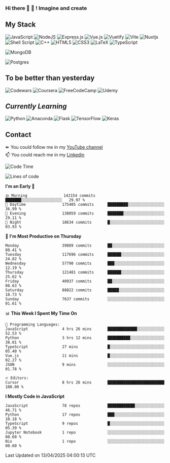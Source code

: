 ### Hi there 👋 🤖 ! Imagine and create

## My Stack
![JavaScript](https://img.shields.io/badge/javascript-%23323330.svg?style=for-the-badge&logo=javascript&logoColor=%23F7DF1E) ![NodeJS](https://img.shields.io/badge/node.js-6DA55F?style=for-the-badge&logo=node.js&logoColor=white) <img alt="Express.js" src="https://img.shields.io/badge/express.js%20-%23404d59.svg?&style=for-the-badge"/> ![Vue.js](https://img.shields.io/badge/vuejs-%2335495e.svg?style=for-the-badge&logo=vuedotjs&logoColor=%234FC08D) ![Vuetify](https://img.shields.io/badge/Vuetify-1867C0?style=for-the-badge&logo=vuetify&logoColor=AEDDFF) ![Vite](https://img.shields.io/badge/vite-%23646CFF.svg?style=for-the-badge&logo=vite&logoColor=white) ![Nuxtjs](https://img.shields.io/badge/Nuxt-002E3B?style=for-the-badge&logo=nuxtdotjs&logoColor=#00DC82) ![Shell Script](https://img.shields.io/badge/shell_script-%23121011.svg?style=for-the-badge&logo=gnu-bash&logoColor=white) ![C++](https://img.shields.io/badge/c++-%2300599C.svg?style=for-the-badge&logo=c%2B%2B&logoColor=white) ![HTML5](https://img.shields.io/badge/html5-%23E34F26.svg?style=for-the-badge&logo=html5&logoColor=white) ![CSS3](https://img.shields.io/badge/css3-%231572B6.svg?style=for-the-badge&logo=css3&logoColor=white) ![LaTeX](https://img.shields.io/badge/latex-%23008080.svg?style=for-the-badge&logo=latex&logoColor=white) ![TypeScript](https://img.shields.io/badge/typescript-%23007ACC.svg?style=for-the-badge&logo=typescript&logoColor=white)
<div>
  <img alt="MongoDB" src ="https://img.shields.io/badge/MongoDB-%234ea94b.svg?&style=for-the-badge&logo=mongodb&logoColor=white"/>
  
  ![Postgres](https://img.shields.io/badge/postgres-%23316192.svg?style=for-the-badge&logo=postgresql&logoColor=white)
</div>

## To be better than yesterday
![Codewars](https://img.shields.io/badge/Codewars-B1361E?style=for-the-badge&logo=codewars&logoColor=grey)
  ![Coursera](https://img.shields.io/badge/Coursera-%230056D2.svg?style=for-the-badge&logo=Coursera&logoColor=white)
  ![FreeCodeCamp](https://img.shields.io/badge/Freecodecamp-%23123.svg?&style=for-the-badge&logo=freecodecamp&logoColor=green)
  ![Udemy](https://img.shields.io/badge/Udemy-A435F0?style=for-the-badge&logo=Udemy&logoColor=white)

## *Currently Learning*
![Python](https://img.shields.io/badge/python-3670A0?style=for-the-badge&logo=python&logoColor=ffdd54) ![Anaconda](https://img.shields.io/badge/Anaconda-%2344A833.svg?style=for-the-badge&logo=anaconda&logoColor=white) 
![Flask](https://img.shields.io/badge/flask-%23000.svg?style=for-the-badge&logo=flask&logoColor=white) ![TensorFlow](https://img.shields.io/badge/TensorFlow-%23FF6F00.svg?style=for-the-badge&logo=TensorFlow&logoColor=white) ![Keras](https://img.shields.io/badge/Keras-%23D00000.svg?style=for-the-badge&logo=Keras&logoColor=white)

## Contact
⏩ You could follow me in my <a href="https://www.youtube.com/c/ViktorJimenezF" target="blank">YouTube channel</a>   <br>
📫 You could reach me in my <a href="https://www.linkedin.com/in/victorjuanjimenez/" target="blank">Linkedin</a>  

<!--START_SECTION:waka-->
![Code Time](http://img.shields.io/badge/Code%20Time-3%2C382%20hrs%2033%20mins-blue)

![Lines of code](https://img.shields.io/badge/From%20Hello%20World%20I%27ve%20Written-663.2%20million%20lines%20of%20code-blue)

**I'm an Early 🐤** 

```text
🌞 Morning                142154 commits      ███████░░░░░░░░░░░░░░░░░░   29.97 % 
🌆 Daytime                175405 commits      █████████░░░░░░░░░░░░░░░░   36.99 % 
🌃 Evening                138059 commits      ███████░░░░░░░░░░░░░░░░░░   29.11 % 
🌙 Night                  18634 commits       █░░░░░░░░░░░░░░░░░░░░░░░░   03.93 % 
```
📅 **I'm Most Productive on Thursday** 

```text
Monday                   39889 commits       ██░░░░░░░░░░░░░░░░░░░░░░░   08.41 % 
Tuesday                  117696 commits      ██████░░░░░░░░░░░░░░░░░░░   24.82 % 
Wednesday                57790 commits       ███░░░░░░░░░░░░░░░░░░░░░░   12.19 % 
Thursday                 121481 commits      ██████░░░░░░░░░░░░░░░░░░░   25.62 % 
Friday                   40937 commits       ██░░░░░░░░░░░░░░░░░░░░░░░   08.63 % 
Saturday                 88822 commits       █████░░░░░░░░░░░░░░░░░░░░   18.73 % 
Sunday                   7637 commits        ░░░░░░░░░░░░░░░░░░░░░░░░░   01.61 % 
```


📊 **This Week I Spent My Time On** 

```text
💬 Programming Languages: 
JavaScript               4 hrs 26 mins       █████████████░░░░░░░░░░░░   52.53 % 
Python                   3 hrs 12 mins       ██████████░░░░░░░░░░░░░░░   38.01 % 
TypeScript               27 mins             █░░░░░░░░░░░░░░░░░░░░░░░░   05.40 % 
Vue.js                   11 mins             █░░░░░░░░░░░░░░░░░░░░░░░░   02.27 % 
JSON                     9 mins              ░░░░░░░░░░░░░░░░░░░░░░░░░   01.78 % 

🔥 Editors: 
Cursor                   8 hrs 26 mins       █████████████████████████   100.00 % 
```

**I Mostly Code in JavaScript** 

```text
JavaScript               78 repos            ████████████░░░░░░░░░░░░░   46.71 % 
Python                   17 repos            ███░░░░░░░░░░░░░░░░░░░░░░   10.18 % 
TypeScript               9 repos             █░░░░░░░░░░░░░░░░░░░░░░░░   05.39 % 
Jupyter Notebook         1 repo              ░░░░░░░░░░░░░░░░░░░░░░░░░   00.60 % 
Nix                      1 repo              ░░░░░░░░░░░░░░░░░░░░░░░░░   00.60 % 
```




 Last Updated on 13/04/2025 04:00:13 UTC
<!--END_SECTION:waka-->

<!--
**ViktorJJF/ViktorJJF** is a ✨ _special_ ✨ repository because its `README.md` (this file) appears on your GitHub profile.



Here are some ideas to get you started:

- 🔭 I’m currently working on ...
- 🌱 I’m currently learning ...
- 👯 I’m looking to collaborate on ...
- 🤔 I’m looking for help with ...
- 💬 Ask me about ...
- 📫 How to reach me: ...
- 😄 Pronouns: ...
- ⚡ Fun fact: ...
-->
